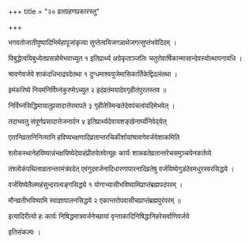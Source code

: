 +++
title = "२० व्रतग्रहणप्रकारस्तु"

+++

भगवतोजातीपुष्पादिभिर्महापूजांकृत्वा सुप्तेत्वयिजगन्नाथेजगत्सुप्तंभवेदिदम् ।

विबुद्धेत्वयिबुध्येतप्रसन्नोमेभवाच्युत १ इतिप्रार्थ्य अग्रेकृताञ्जलिः चतुरोवार्षिकान्मासान्देवस्योत्थापनावधि ।

श्रावणेवर्जये शाकंदधिभाद्रपदेतथा १ दुग्धमाश्वयुजेमासिकार्तिकेद्विदलंतथा ।

इमंकरिष्ये नियमंनिर्विघ्नंकुरुमेऽच्युत २ इदंव्रतंमयादेवगृहीतंपुरतस्तव ॥

निर्विघ्नंसिद्धिमायातुप्रसादात्तेरमापते ३ गृहीतेस्मिन्व्रतेदेवपंचत्वंयदिमेभवेत् ।

तदाभवतु संपूर्णप्रसादात्तेजनार्दन ४ इतिप्रार्थ्यदेवायशङ्खेनार्घ्यंनिवेद्‌येत्

एतानिव्रतानिनित्यानि हविष्यभक्षणादिव्रतान्तरचिकीर्शायांश्रावणेवर्जयेशाकमिति

श्लोकस्थानेहविष्यान्नंभक्षयिष्येदेवाहंप्रीतयेतवेत्यूहः कार्यः शाकव्रतेव्रतान्तरेचसमुञ्चयेनकर्तव्ये

तंश्लोकंपथित्वाव्रतान्तरमंत्रंवदेत् एवंगुदवर्जनादिधारणापारनादिव्रतेषु वर्जयिष्येगुडंदेवमधुरस्वरसिद्धये ।

वर्जयिष्येतैलमहंसुन्दरात्वङ्गसिद्ध्ये १ योगाभ्यासीभविष्यामिप्राप्तंब्रह्मपदंपरम् ।

मौनव्रतीभविष्यामि स्वाज्ञापालनसिद्धये २ एकान्तरोपवासीचप्राप्तंब्रह्मपुरंपरम् ॥

इत्यादिरीत्यो हः कार्यः निषिद्धमात्रवर्जनेच्छायां वृन्ताकादिनिषिद्धानिहरेसर्वाणिवर्जये

इतिसंकल्पः ।

